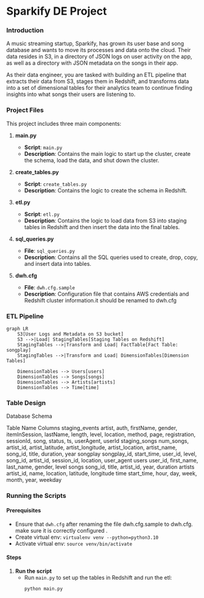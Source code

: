 # Sparkify DE Project

### Introduction

A music streaming startup, Sparkify, has grown its user base and song database and wants to move its processes and data onto the cloud. Their data resides in S3, in a directory of JSON logs on user activity on the app, as well as a directory with JSON metadata on the songs in their app.

As their data engineer, you are tasked with building an ETL pipeline that extracts their data from S3, stages them in Redshift, and transforms data into a set of dimensional tables for their analytics team to continue finding insights into what songs their users are listening to.

### Project Files

This project includes three main components:

1. **main.py**
   - **Script**: `main.py`
   - **Description**: Contains the main logic to start up the cluster, create the schema, load the data, and shut down the cluster.

2. **create_tables.py**
   - **Script**: `create_tables.py`
   - **Description**: Contains the logic to create the schema in Redshift.

3. **etl.py**
   - **Script**: `etl.py`
   - **Description**: Contains the logic to load data from S3 into staging tables in Redshift and then insert the data into the final tables.

4. **sql_queries.py**
   - **File**: `sql_queries.py`
   - **Description**: Contains all the SQL queries used to create, drop, copy, and insert data into tables.

5. **dwh.cfg**
   - **File**: `dwh.cfg.sample`
   - **Description**: Configuration file that contains AWS credentials and Redshift cluster information.it should be renamed to dwh.cfg

### ETL Pipeline

```mermaid
graph LR
    S3[User Logs and Metadata on S3 bucket]
    S3 -->|Load| StagingTables[Staging Tables on Redshift]
    StagingTables -->|Transform and Load| FactTable[Fact Table: songplay]
    StagingTables -->|Transform and Load| DimensionTables[Dimension Tables]
    
    DimensionTables --> Users[users]
    DimensionTables --> Songs[songs]
    DimensionTables --> Artists[artists]
    DimensionTables --> Time[time]
```

### Table Design

Database Schema

Table Name	Columns
staging_events	artist, auth, firstName, gender, itemInSession, lastName, length, level, location, method, page, registration, sessionId, song, status, ts, userAgent, userId
staging_songs	num_songs, artist_id, artist_latitude, artist_longitude, artist_location, artist_name, song_id, title, duration, year
songplay	songplay_id, start_time, user_id, level, song_id, artist_id, session_id, location, user_agent
users	user_id, first_name, last_name, gender, level
songs	song_id, title, artist_id, year, duration
artists	artist_id, name, location, latitude, longitude
time	start_time, hour, day, week, month, year, weekday

### Running the Scripts

#### Prerequisites
- Ensure that `dwh.cfg` after renaming the file dwh.cfg.sample to dwh.cfg. make sure it is correctly configured .
- Create virtual env: `virtualenv venv --python=python3.10`
- Activate virtual env: `source venv/bin/activate`

#### Steps

1. **Run the script**
   - Run `main.py` to set up the tables in Redshift and run the etl:
     ```bash
     python main.py
     ```
